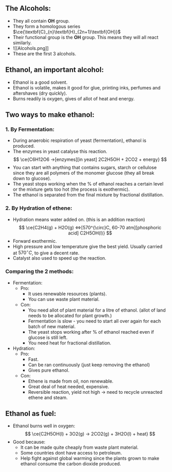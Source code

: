 ## The Alcohols:
- They all contain **OH** group.
- They form a homologous series $\ce{\textbf{C}_{n}\textbf{H}_{2n+1}\textbf{OH}}$
- Their functional group is the **OH** group. This means they will all react similarly.
- ![[Alcohols.png]]
- These are the first 3 alcohols.

## Ethanol, an important alcohol:
- Ethanol is a good solvent.
- Ethanol is volatile, makes it good for glue, printing inks, perfumes and aftershaves (dry quickly).
- Burns readily is oxygen, gives of allot of heat and energy.

## Two ways to make ethanol:

### 1. By Fermentation:
- During anaerobic respiration of yeast (fermentation), ethanol is produced.
- The enzymes in yeast catalyse this reaction.
$$
\ce{C6H12O6 ->[enzymes][in yeast] 2C2H5OH + 2CO2 + energy}
$$
- You can start with anything that contains sugars, starch or cellulose since they are all polymers of the monomer glucose (they all break down to glucose).
- The yeast stops working when the % of ethanol reaches a certain level or the mixture gets too hot (the process is exothermic).
- The ethanol is separated from the final mixture by fractional distillation.

### 2. By Hydration of ethene:
- Hydration means water added on. (this is an addition reaction)
$$
\ce{C2H4(g) + H2O(g) <=>[570^{\circ}C, 60-70 atm][phosphoric acid] C2H5OH(l)}
$$
- Forward exothermic.
- High pressure and low temperature give the best yield. Usually carried at $570^{\circ}C$, to give a decent rate.
- Catalyst also used to speed up the reaction.

### Comparing the 2 methods:
- Fermentation:
	- Pro:
		- It uses renewable resources (plants).
		- You can use waste plant material.
	- Con:
		- You need allot of plant material for a litre of ethanol. (allot of land needs to be allocated for plant growth.)
		- Fermentation is slow - you need to start all over again for each batch of new material.
		- The yeast stops working after % of ethanol reached even if glucose is still left.
		- You need heat for fractional distillation.
- Hydration:
	- Pro:
		- Fast.
		- Can be ran continuously (just keep removing the ethanol)
		- Gives pure ethanol.
	- Con:
		- Ethene is made from oil, non renewable.
		- Great deal of heat needed, expensive.
		- Reversible reaction, yield not high -> need to recycle unreacted ethene and steam.

## Ethanol as fuel:
- Ethanol burns well in oxygen:
$$
\ce{C2H5OH(l) + 3O2(g) -> 2CO2(g) + 3H2O(l) + heat}
$$
- Good because:
	- It can be made quite cheaply from waste plant material.
	- Some countries dont have access to petroleum.
	- Help fight against global warming since the plants grown to make ethanol consume the carbon dioxide produced.